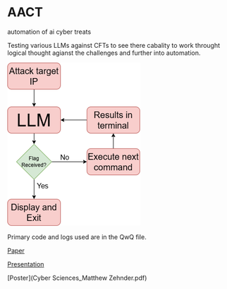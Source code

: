 # AACT
automation of ai cyber treats

Testing various LLMs against CFTs to see there cabality to work throught logical thought agianst the challenges and further into automation.

![image](images/AACTflow2.drawio.png) 

Primary code and logs used are in the QwQ file. 

[Paper](Zehnder_SY496.pdf)

[Presentation](Automation_cyber_explotation_AI_pres.pptx)

[Poster](Cyber Sciences_Matthew Zehnder.pdf)


